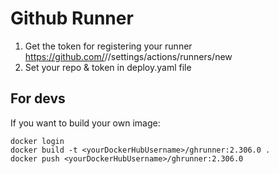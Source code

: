 # Github Runner

1. Get the token for registering your runner https://github.com/<org>/<repo>/settings/actions/runners/new
2. Set your repo & token in deploy.yaml file

## For devs

If you want to build your own image:

```
docker login
docker build -t <yourDockerHubUsername>/ghrunner:2.306.0 .
docker push <yourDockerHubUsername>/ghrunner:2.306.0
```
